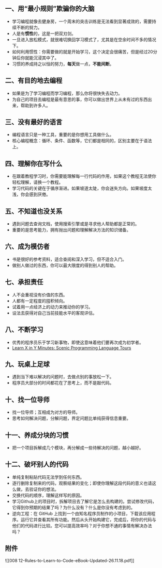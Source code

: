 ## 一、用“最小规则”欺骗你的大脑
- 学习编程就像去健身房，一个周末的突击训练是无法看到显著成效的，需要持续不断的努力。
- 人是有**惯性**的，这是一把双刃剑。
- 一旦进入放松模式，就很难切换回学习模式了，尤其是在空余时间不多的情况下。
- 如何利用惯性：你需要做的就是开始学习，这个决定会很痛苦，但是经过20分钟后你就能沉浸其中了。
- 习惯的养成持之以恒的努力，**每天**做一点，**不能间断**。
## 二、有目的地去编程
- 如果是为了学习编程而学习编程，那么你将很快失去动力。
- 为自己的项目去编程是最有意思的事，你可以做出世界上从未有过的东西出来，帮助到许多人。
## 三、没有最好的语言
- 编程语言只是一种工具，重要的是你想用工具做什么。
- 核心编程概念：循环、条件、函数等，它们都是相同的，区别主要在于语法上。
## 四、理解你在写什么
- 在跟着教程学习时，你需要能理解每一行代码的作用，如果这个教程无法使你轻松理解，请换一个教程。
- 学习代码的关键在于循序渐进。如果坡道太陡，你会迷失方向。如果坡度太浅，你会感到厌倦。
## 五、不知道也没关系
- 遇到问题去查询文档，使用搜索引擎或是寻求他人帮助都是正常的。
- 重要的是思考能力，拥有抛出问题和理解解决方法的知识储备。
## 六、成为模仿者
- 书是很好的参考资料，适合查阅和深入学习，但不适合入门。
- 做别人做过的东西，你可以最大限度的得到别人的帮助。
## 七、承担责任
- 人不会重视没有价值的东西。
- 人都有一定程度的囤积倾向。
- 试着用一点经济上的动力来推动你的学习。
- 设法去获得对自己当前技能水平的客观评估。
## 八、不断学习
- 优秀的程序员乐于学习新事物，即使这意味着他们要再次成为初学者。
- [Learn X in Y Minutes: Scenic Programming Language Tours](https://learnxinyminutes.com/)
## 九、玩桌上足球
- 遇到当下难以解决的问题时，去做点别的事放松一下。
- 程序员大部分的时间都花在了思考上，而不是敲代码。
## 十、找一位导师
- 找一位导师；互相成为对方的导师。
- 思考如何解决问题，分解问题，界定问题比单纯获得信息重要。
## 十一、养成分块的习惯
- 把一个项目拆解成几个模块，再分解成一些待解决的问题，越小越好。
## 十二、破坏别人的代码
- 单纯复制粘贴代码无法学到任何东西。
- 逐行删除复制来的代码，观察结果的变化；即使你理解这段代码的意义也请这么做，去验证你的想法。
- 交换代码的顺序，理解这样写的原因。
- 学习Github上的项目时，拆解项目去了解它是怎么去构建的。尝试修改代码，它得到你预期的结果了吗？为什么没有？什么是你没有考虑到的。
- 逆向工程：在 GitHub 上找到一个由知名程序员制作的小项目，下载该应用程序。运行它并查看其所有功能。然后从头开始构建它，完成后，将你的代码与他们的代码进行比较。您可以提高效率吗？对于你想不通的事情有解决办法吗？
## 附件
![[008 12-Rules-to-Learn-to-Code-eBook-Updated-26.11.18.pdf]]